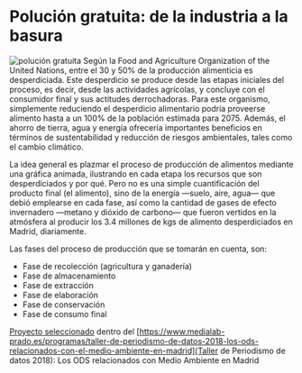 # Polución gratuita: de la industria a la basura

![polución gratuita](https://www.medialab-prado.es/sites/default/files/styles/imagenes_medianas/public/2018-03/poluci%C3%B3n%20gratuita1.png?itok=uI6zdwoi)
Según la Food and Agriculture Organization of the United Nations, entre el 30 y 50% de la producción alimenticia es desperdiciada. Este desperdicio se produce desde las etapas iniciales del proceso, es decir, desde las actividades agrícolas, y concluye con el consumidor final y sus actitudes derrochadoras.  Para este organismo, simplemente reduciendo el desperdicio alimentario podría proveerse alimento hasta a un 100% de la población estimada para 2075. Además, el ahorro de tierra, agua y energía­ ofrecería importantes beneficios en términos de sustentabilidad y reducción de riesgos ambientales, tales como el cambio climático. 

La idea general es plazmar el proceso de producción de alimentos mediante una gráfica animada, ilustrando en cada etapa los recursos que son desperdiciados y por qué.   Pero no es una simple cuantificación del producto final (el alimento), sino de la energía —suelo, aire, agua— que debió emplearse en cada fase, así como la cantidad de gases de efecto invernadero  —metano y dióxido de carbono— que fueron vertidos en la atmósfera al producir los 3.4 millones de kgs de alimento desperdiciados en Madrid, diariamente.

Las fases del proceso de producción que se tomarán en cuenta, son:
* Fase de recolección (agricultura y ganadería)
* Fase de almacenamiento
* Fase de extracción
* Fase de elaboración
* Fase de conservación
* Fase de consumo final

[Proyecto seleccionado](https://www.medialab-prado.es/proyectos/polucion-gratuita-de-la-industria-la-basura) dentro del [https://www.medialab-prado.es/programas/taller-de-periodismo-de-datos-2018-los-ods-relacionados-con-el-medio-ambiente-en-madrid](Taller de Periodismo de datos 2018): Los ODS relacionados con Medio Ambiente en Madrid
